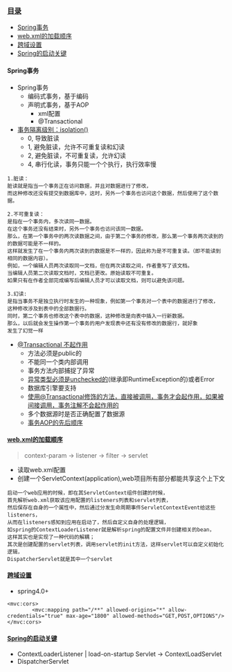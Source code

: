 ### [目录](./java.md)
- [Spring事务](#spring-transactional)
- [web.xml的加载顺序](#web-xml)
- [跨域设置](#cross-domain)
- [Spring的启动关键](#spring-start)



<div id="spring-transactional"></div>

#### Spring事务
- Spring事务
    + 编码式事务，基于编码
    + 声明式事务，基于AOP
        * xml配置
        * @Transactional
- [事务隔离级别：isolation()](https://www.jianshu.com/p/5687e2a38fbc)
    + 0, 导致脏读
    + 1, 避免脏读，允许不可重复读和幻读
    + 2, 避免脏读，不可重复读，允许幻读
    + 4, 串行化读，事务只能一个个执行，执行效率慢
```
1.脏读：
脏读就是指当一个事务正在访问数据，并且对数据进行了修改，
而这种修改还没有提交到数据库中，这时，另外一个事务也访问这个数据，然后使用了这个数据。

2.不可重复读：
是指在一个事务内，多次读同一数据。
在这个事务还没有结束时，另外一个事务也访问该同一数据。
那么，在第一个事务中的两次读数据之间，由于第二个事务的修改，那么第一个事务两次读到的的数据可能是不一样的。
这样就发生了在一个事务内两次读到的数据是不一样的，因此称为是不可重复读。（即不能读到相同的数据内容）。
例如，一个编辑人员两次读取同一文档，但在两次读取之间，作者重写了该文档。
当编辑人员第二次读取文档时，文档已更改。原始读取不可重复。
如果只有在作者全部完成编写后编辑人员才可以读取文档，则可以避免该问题。

3.幻读:
是指当事务不是独立执行时发生的一种现象，例如第一个事务对一个表中的数据进行了修改，
这种修改涉及到表中的全部数据行。
同时，第二个事务也修改这个表中的数据，这种修改是向表中插入一行新数据。
那么，以后就会发生操作第一个事务的用户发现表中还有没有修改的数据行，就好象
发生了幻觉一样
```
- [@Transactional 不起作用](https://blog.csdn.net/qq_20597727/article/details/84900994)
    + 方法必须是public的
    + 不能同一个类内部调用
    + 事务方法内部捕捉了异常
    + [异常类型必须是unchecked的](https://blog.csdn.net/dyl_yingmeng/article/details/81110816)(继承即RuntimeException的)或者Error
    + 数据库引擎要支持
    + [使用@Transactional修饰的方法，直接被调用，事务才会起作用，如果被间接调用，事务注解不会起作用的](https://blog.csdn.net/chenze666/article/details/80105155)
    + 多个数据源时是否正确配置了数据源
    + [事务AOP的先后顺序](https://blog.csdn.net/glory1234work2115/article/details/51817893)


<div id="web-xml"></div>

#### [web.xml的加载顺序](https://blog.csdn.net/ahou2468/article/details/79015251)  

> context-param -> listener -> filter -> servlet

- 读取web.xml配置
- 创建一个ServletContext(application),web项目所有部分都能共享这个上下文

```
启动一个web应用的时候，即在其ServletContext组件创建的时候，
首先解析web.xml获取该应用配置的listeners列表和servlet列表，
然后保存在自身的一个属性中，然后通过分发生命周期事件ServletContextEvent给这些listeners，
从而在listeners感知到应用在启动了，然后自定义自身的处理逻辑，
如spring的ContextLoaderListener就是解析spring的配置文件并创建相关的bean，
这样其实也是实现了一种代码的解耦；
其次是创建配置的servlet列表，调用servlet的init方法，这样servlet可以自定义初始化逻辑，
DispatcherServlet就是其中一个servlet
```

<div id="cross-domain"></div>

#### [跨域设置](https://www.cnblogs.com/asfeixue/p/4363372.html)

- spring4.0+
```
<mvc:cors>
        <mvc:mapping path="/**" allowed-origins="*" allow-credentials="true" max-age="1800" allowed-methods="GET,POST,OPTIONS"/>
</mvc:cors>
```

<div id="spring-start"></div>

#### [Spring的启动关键](https://blog.csdn.net/u010013573/article/details/86547687)

- ContextLoaderListener | load-on-startup Servlet -> ContextLoadServlet
- DispatcherServlet